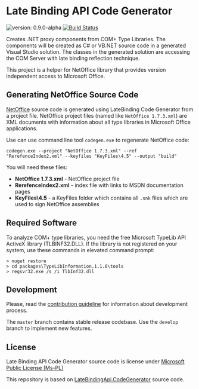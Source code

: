 # Late Binding API Code Generator

![version: 0.9.0-alpha](https://img.shields.io/badge/version-0.9.0--alpha-68217a.svg)
[![Build Status](https://dev.azure.com/netoffice/NetOffice/_apis/build/status/NetOfficeFw.LateBindingApi.CodeGenerator?branchName=dev%2Fintegration_tests)](https://dev.azure.com/netoffice/NetOffice/_build/latest?definitionId=4&branchName=dev%2Fintegration_tests)

Creates .NET proxy components from COM+ Type Libraries. 
The components will be created as C# or VB.NET source code in a generated Visual Studio solution. 
The classes in the generated solution are accessing the COM Server with late binding reflection technique.

This project is a helper for NetOffice library that provides version independent access to Microsoft Office.


## Generating NetOffice Source Code

[NetOffice][netoffice] source code is generated using LateBinding Code Generator from a project file.
NetOffice project files (named like `NetOffice 1.7.3.xml`) are XML documents with information about
all type libraries in Microsoft Office applications.

Use can use command line tool `codegen.exe` to regenerate NetOffice code:

```
codegen.exe --project "NetOffice 1.7.3.xml" --ref "RerefenceIndex2.xml" --keyfiles "KeyFiles\4.5" --output "build"
```

You will need these files:

* **NetOffice 1.7.3.xml** - NetOffice project file
* **RerefenceIndex2.xml** - index file with links to MSDN documentation pages
* **KeyFiles\4.5** - a KeyFiles folder which contains all `.snk` files which are used to sign NetOffice assemblies


## Required Software

To analyze COM+ type libraries, you need the free Microsoft TypeLib API ActiveX library (TLBINF32.DLL).
If the library is not registered on your system, use these commands in elevated command prompt:

```
> nuget restore
> cd packages\TypeLibInformation.1.1.0\tools
> regsvr32.exe /s /i TlbInf32.dll
```


## Development

Please, read the [contribution guideline](CONTRIBUTING.md) for information about development process.

The `master` branch contains stable release codebase. Use the `develop` branch to implement new features.


## License

Late Binding API Code Generator source code is license under [Microsoft Public License (Ms-PL)](LICENSE.txt)

This repository is based on [LateBindingApi.CodeGenerator](https://latebindingapi.codeplex.com/) source code.

[netoffice]: https://github.com/NetOfficeFw/NetOffice

